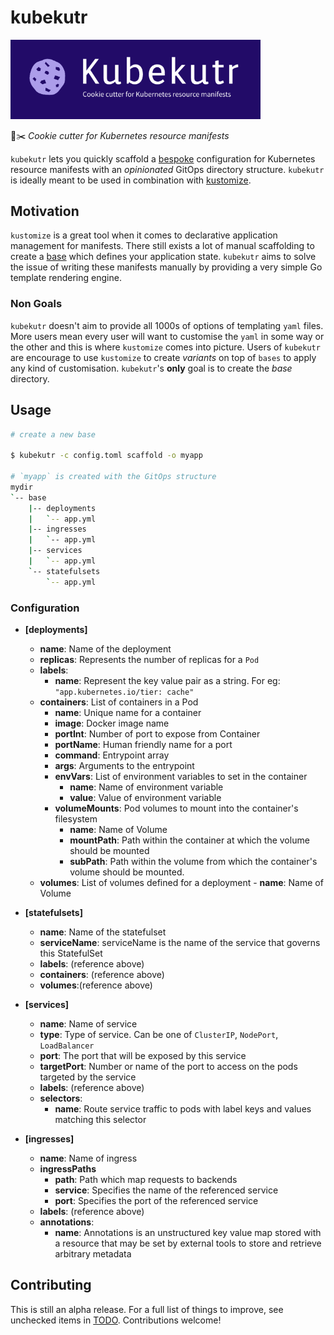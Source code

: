 # kubekutr

<img src="logo.png" alt="drawing" width="400"/>
<!-- ![](logo.png) -->

🍪✂️ _Cookie cutter for Kubernetes resource manifests_

`kubekutr` lets you quickly scaffold a [bespoke](https://github.com/kubernetes-sigs/kustomize/blob/master/docs/glossary.md#bespoke-configuration) configuration for Kubernetes resource manifests with an _opinionated_ GitOps directory structure. `kubekutr` is ideally meant to be used in combination with [kustomize](https://github.com/kubernetes-sigs/kustomize). 

## Motivation

`kustomize` is a great tool when it comes to declarative application management for manifests. There still exists a lot of manual scaffolding to create a [base](https://github.com/kubernetes-sigs/kustomize/blob/master/docs/glossary.md#base) which defines your application state. `kubekutr` aims to solve the issue of writing these manifests manually by providing a very simple Go template rendering engine. 

### Non Goals

`kubekutr` doesn't aim to provide all 1000s of options of templating `yaml` files. More users mean every user will want to customise the `yaml` in some way or the other and this is where `kustomize` comes into picture. Users of `kubekutr` are encourage to use `kustomize` to create _variants_ on top of `bases` to apply any kind of customisation. `kubekutr`'s **only** goal is to create the _base_ directory.

## Usage

```bash
# create a new base

$ kubekutr -c config.toml scaffold -o myapp

# `myapp` is created with the GitOps structure
mydir
`-- base
    |-- deployments
    |   `-- app.yml
    |-- ingresses
    |   `-- app.yml
    |-- services
    |   `-- app.yml
    `-- statefulsets
        `-- app.yml
```

### Configuration

-   **[deployments]**

    -   **name**: Name of the deployment
    -   **replicas**: Represents the number of replicas for a `Pod`
    -   **labels**:
        - **name**: Represent the key value pair as a string. For eg: `"app.kubernetes.io/tier: cache"`
    -   **containers**: List of containers in a Pod
        - **name**: Unique name for a container
        - **image**: Docker image name
        - **portInt**: Number of port to expose from Container
        - **portName**: Human friendly name for a port
        - **command**: Entrypoint array
        - **args**: Arguments to the entrypoint
        - **envVars**: List of environment variables to set in the container
            - **name**: Name of environment variable
            - **value**: Value of environment variable
        - **volumeMounts**: Pod volumes to mount into the container's filesystem
            - **name**: Name of Volume
            - **mountPath**: Path within the container at which the volume should be mounted
            - **subPath**: Path within the volume from which the container's volume should be mounted.
    -   **volumes**: List of volumes defined for a deployment
            - **name**: Name of Volume

-   **[statefulsets]**

    -   **name**: Name of the statefulset
    -   **serviceName**: serviceName is the name of the service that governs this StatefulSet
    -   **labels**: (reference above)
    -   **containers**: (reference above)
    -   **volumes**:(reference above)

-   **[services]**

    -   **name**: Name of service
    -   **type**: Type of service. Can be one of `ClusterIP`, `NodePort`, `LoadBalancer`
    -   **port**: The port that will be exposed by this service
    -   **targetPort**: Number or name of the port to access on the pods targeted by the service
    -   **labels**: (reference above)
    -   **selectors**:
        - **name**:  Route service traffic to pods with label keys and values matching this selector

-   **[ingresses]**

    -   **name**: Name of ingress
    -   **ingressPaths**
        -   **path**: Path which map requests to backends
        -   **service**: Specifies the name of the referenced service
        -   **port**: Specifies the port of the referenced service
    -   **labels**: (reference above)
    -   **annotations**:
        - **name**:  Annotations is an unstructured key value map stored with a resource that may be set by external tools to store and retrieve arbitrary metadata

## Contributing

This is still an alpha release. For a full list of things to improve, see unchecked items in [TODO](TODO.md).
Contributions welcome!

